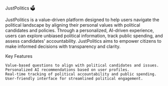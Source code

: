 JustPolitics 🗳️

JustPolitics is a value-driven platform designed to help users navigate the political landscape by aligning their personal values with political candidates and policies. 
Through a personalized, AI-driven experience, users can explore unbiased political information, track public spending, and assess candidates' accountability. 
JustPolitics aims to empower citizens to make informed decisions with transparency and clarity.

Key Features

    Value-based questions to align with political candidates and issues.
    Personalized AI recommendations based on user profiles.
    Real-time tracking of political accountability and public spending.
    User-friendly interface for streamlined political engagement.
